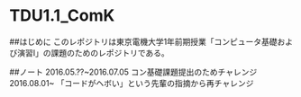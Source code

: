 # TDU1.1_ComK

##はじめに
このレポジトリは東京電機大学1年前期授業「コンピュータ基礎および演習I」の課題のためのレポジトリである。

##ノート
2016.05.??~2016.07.05 コン基礎課題提出のためチャレンジ  
2016.08.01~ 「コードがヘボい」という先輩の指摘から再チャレンジ
